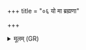 +++
title = "०६ यो मा ब्रह्मणा"

+++
<details><summary>मूलम् (GR)</summary>

यो मा ब्रह्मणा तपसा  
यश् च यज्ञैर् जिघांसति ।  
इन्द्रश् च तस्याग्निश् च  
हृदये ऽधि नि विध्यताम् ॥
</details>